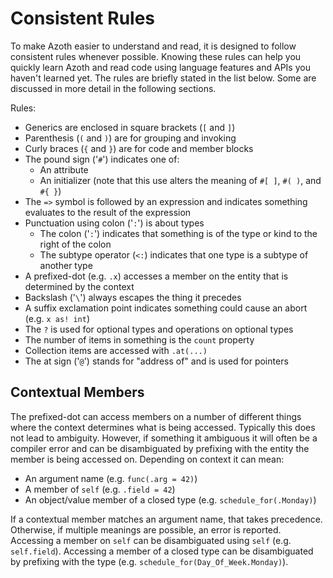 # Consistent Rules

To make Azoth easier to understand and read, it is designed to follow consistent rules whenever
possible. Knowing these rules can help you quickly learn Azoth and read code using language features and APIs
you haven't learned yet. The rules are briefly stated in the list below. Some are discussed in more
detail in the following sections.

Rules:

* Generics are enclosed in square brackets (`[` and `]`)
* Parenthesis (`(` and `)`) are for grouping and invoking
* Curly braces (`{` and `}`) are for code and member blocks
* The pound sign ('`#`') indicates one of:
  * An attribute
  * An initializer (note that this use alters the meaning of `#[ ]`, `#( )`, and `#{ }`)
* The `=>` symbol is followed by an expression and indicates something evaluates to the result of
  the expression
* Punctuation using colon ('`:`') is about types
  * The colon ('`:`') indicates that something is of the type or kind to the right of the colon
  * The subtype operator (`<:`) indicates that one type is a subtype of another type
* A prefixed-dot (e.g. `.x`) accesses a member on the entity that is determined by the context
* Backslash ('`\`') always escapes the thing it precedes
* A suffix exclamation point indicates something could cause an abort (e.g. `x as! int`)
* The `?` is used for optional types and operations on optional types
* The number of items in something is the `count` property
* Collection items are accessed with `.at(...)`
* The at sign ('`@`') stands for "address of" and is used for pointers

## Contextual Members

The prefixed-dot can access members on a number of different things where the context determines
what is being accessed. Typically this does not lead to ambiguity. However, if something it
ambiguous it will often be a compiler error and can be disambiguated by prefixing with the entity
the member is being accessed on. Depending on context it can mean:

* An argument name (e.g. `func(.arg = 42)`)
* A member of `self` (e.g. `.field = 42`)
* An object/value member of a closed type (e.g. `schedule_for(.Monday)`)

If a contextual member matches an argument name, that takes precedence. Otherwise, if multiple
meanings are possible, an error is reported. Accessing a member on `self` can be disambiguated using
`self` (e.g. `self.field`). Accessing a member of a closed type can be disambiguated by prefixing
with the type (e.g. `schedule_for(Day_Of_Week.Monday)`).
